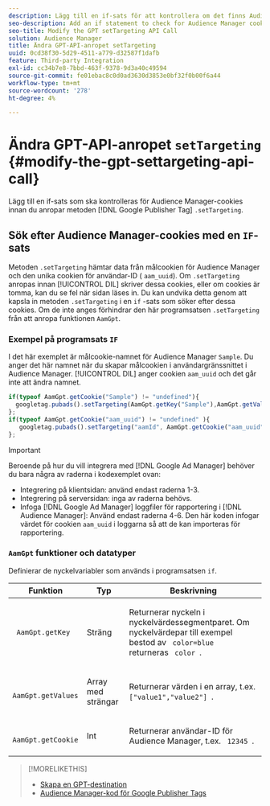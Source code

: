```yaml
---
description: Lägg till en if-sats för att kontrollera om det finns Audience Manager-cookies innan du anropar Google Publisher-taggen .setTargeting-metoden.
seo-description: Add an if statement to check for Audience Manager cookies before calling the Google Publisher Tag .setTargeting method.
seo-title: Modify the GPT setTargeting API Call
solution: Audience Manager
title: Ändra GPT-API-anropet setTargeting
uuid: 0cd38f30-5d29-4511-a779-d32587f1dafb
feature: Third-party Integration
exl-id: cc34b7e8-7bbd-463f-9378-9d3a40c49594
source-git-commit: fe01ebac8c0d0ad3630d3853e0bf32f0b00f6a44
workflow-type: tm+mt
source-wordcount: '278'
ht-degree: 4%

---
```


# Ändra GPT-API-anropet `setTargeting` {#modify-the-gpt-settargeting-api-call}

Lägg till en if-sats som ska kontrolleras för Audience Manager-cookies innan du anropar metoden [!DNL Google Publisher Tag] `.setTargeting`.

## Sök efter Audience Manager-cookies med en `IF`-sats

Metoden `.setTargeting` hämtar data från målcookien för Audience Manager och den unika cookien för användar-ID ( `aam_uuid`). Om `.setTargeting` anropas innan [!UICONTROL DIL] skriver dessa cookies, eller om cookies är tomma, kan du se fel när sidan läses in. Du kan undvika detta genom att kapsla in metoden `.setTargeting` i en `if` -sats som söker efter dessa cookies. Om de inte anges förhindrar den här programsatsen `.setTargeting` från att anropa funktionen `AamGpt`.

### Exempel på programsats `IF`

I det här exemplet är målcookie-namnet för Audience Manager `Sample`. Du anger det här namnet när du skapar målcookien i användargränssnittet i Audience Manager. [!UICONTROL DIL] anger cookien `aam_uuid` och det går inte att ändra namnet.

```js
if(typeof AamGpt.getCookie("Sample") != "undefined"){ 
  googletag.pubads().setTargeting(AamGpt.getKey("Sample"),AamGpt.getValues("Sample")); 
}; 
if(typeof AamGpt.getCookie("aam_uuid") != "undefined" ){ 
   googletag.pubads().setTargeting("aamId", AamGpt.getCookie("aam_uuid")); 
};
```

>[!IMPORTANT]
>
>Beroende på hur du vill integrera med [!DNL Google Ad Manager] behöver du bara några av raderna i kodexemplet ovan:
>
>* Integrering på klientsidan: använd endast raderna 1-3.
>* Integrering på serversidan: inga av raderna behövs.
>* Infoga [!DNL Google Ad Manager] loggfiler för rapportering i [!DNL Audience Manager]: Använd endast raderna 4-6. Den här koden infogar värdet för cookien `aam_uuid` i loggarna så att de kan importeras för rapportering.

### `AamGpt` funktioner och datatyper

Definierar de nyckelvariabler som används i programsatsen `if`.

<table id="table_881391C9BDDF4FACAFC37A47B14B31A1"> 
 <thead> 
  <tr> 
   <th colname="col1" class="entry"> Funktion </th> 
   <th colname="col2" class="entry"> Typ </th> 
   <th colname="col3" class="entry"> Beskrivning </th> 
  </tr> 
 </thead>
 <tbody> 
  <tr> 
   <td colname="col1"> <p> <code> AamGpt.getKey </code> </p> </td> 
   <td colname="col2"> <p>Sträng </p> </td> 
   <td colname="col3"> <p>Returnerar nyckeln i nyckelvärdessegmentparet. Om nyckelvärdepar till exempel bestod av <code> color=blue </code> returneras <code> color </code>. </p> </td> 
  </tr> 
  <tr> 
   <td colname="col1"> <p> <code> AamGpt.getValues </code> </p> </td> 
   <td colname="col2"> <p>Array med strängar </p> </td> 
   <td colname="col3"> <p>Returnerar värden i en array, t.ex. <code> ["value1","value2"] </code>. </p> </td> 
  </tr> 
  <tr> 
   <td colname="col1"> <p> <code> AamGpt.getCookie </code> </p> </td> 
   <td colname="col2"> <p>Int </p> </td> 
   <td colname="col3"> <p>Returnerar användar-ID för Audience Manager, t.ex. <code> 12345 </code>. </p> </td> 
  </tr>
 </tbody>
</table>

>[!MORELIKETHIS]
>
>* [Skapa en GPT-destination](../../integration/gpt-aam-destination/gpt-aam-create-destination.md)
>* [Audience Manager-kod för Google Publisher Tags](../../integration/gpt-aam-destination/gpt-aam-aamgpt-code.md)
